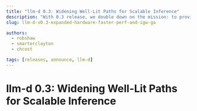 ```yaml
---
title: "llm-d 0.3: Widening Well-Lit Paths for Scalable Inference"
description: "With 0.3 release, we double down on the mission: to provide a fast path to deploying high performance, hardware-agnostic, easy to operationalize, at scale inference."
slug: llm-d-v0.3-expanded-hardware-faster-perf-and-igw-ga

authors:
  - robshaw
  - smarterclayton
  - chcost

tags: [releases, announce, llm-d]
---
```


# llm-d 0.3: Widening Well-Lit Paths for Scalable Inference

